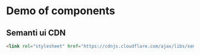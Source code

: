 # Demo of components

## Semanti ui CDN

``` html
<link rel="stylesheet" href="https://cdnjs.cloudflare.com/ajax/libs/semantic-ui/2.4.1/semantic.min.css">
```

